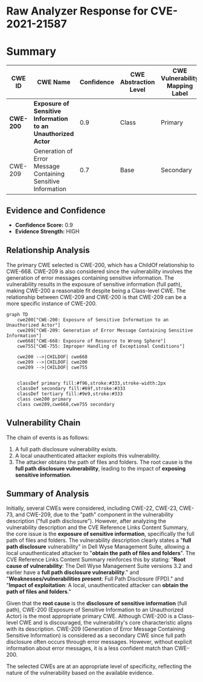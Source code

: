 # Raw Analyzer Response for CVE-2021-21587

# Summary
| CWE ID | CWE Name | Confidence | CWE Abstraction Level | CWE Vulnerability Mapping Label | CWE-Vulnerability Mapping Notes |
|---|---|---|---|---|---|
| **CWE-200** | **Exposure of Sensitive Information to an Unauthorized Actor** | 0.9 | Class | Primary | Discouraged |
| CWE-209 | Generation of Error Message Containing Sensitive Information | 0.7 | Base | Secondary | Allowed |

## Evidence and Confidence

*   **Confidence Score:** 0.9
*   **Evidence Strength:** HIGH

## Relationship Analysis
The primary CWE selected is CWE-200, which has a ChildOf relationship to CWE-668. CWE-209 is also considered since the vulnerability involves the generation of error messages containing sensitive information. The vulnerability results in the exposure of sensitive information (full path), making CWE-200 a reasonable fit despite being a Class-level CWE. The relationship between CWE-209 and CWE-200 is that CWE-209 can be a more specific instance of CWE-200.

```mermaid
graph TD
    cwe200["CWE-200: Exposure of Sensitive Information to an Unauthorized Actor"]
    cwe209["CWE-209: Generation of Error Message Containing Sensitive Information"]
    cwe668["CWE-668: Exposure of Resource to Wrong Sphere"]
    cwe755["CWE-755: Improper Handling of Exceptional Conditions"]

    cwe200 -->|CHILDOF| cwe668
    cwe209 -->|CHILDOF| cwe200
    cwe209 -->|CHILDOF| cwe755
    

    classDef primary fill:#f96,stroke:#333,stroke-width:2px
    classDef secondary fill:#69f,stroke:#333
    classDef tertiary fill:#9e9,stroke:#333
    class cwe200 primary
    class cwe209,cwe668,cwe755 secondary
```

## Vulnerability Chain
The chain of events is as follows:
1.  A full path disclosure vulnerability exists.
2.  A local unauthenticated attacker exploits this vulnerability.
3.  The attacker obtains the path of files and folders.
The root cause is the **full path disclosure vulnerability**, leading to the impact of **exposing sensitive information**.

## Summary of Analysis
Initially, several CWEs were considered, including CWE-22, CWE-23, CWE-73, and CWE-209, due to the "path" component in the vulnerability description ("full path disclosure"). However, after analyzing the vulnerability description and the CVE Reference Links Content Summary, the core issue is the **exposure of sensitive information**, specifically the full path of files and folders.
The vulnerability description clearly states a "**full path disclosure** vulnerability" in Dell Wyse Management Suite, allowing a local unauthenticated attacker to "**obtain the path of files and folders**".
The CVE Reference Links Content Summary reinforces this by stating: "**Root cause of vulnerability**: The Dell Wyse Management Suite versions 3.2 and earlier have a **full path disclosure vulnerability**." and "**Weaknesses/vulnerabilities present**: Full Path Disclosure (FPD)." and "**Impact of exploitation**: A local, unauthenticated attacker can **obtain the path of files and folders**."

Given that the **root cause** is the **disclosure of sensitive information** (full path), CWE-200 (Exposure of Sensitive Information to an Unauthorized Actor) is the most appropriate primary CWE. Although CWE-200 is a Class-level CWE and is discouraged, the vulnerability's core characteristic aligns with its description.
CWE-209 (Generation of Error Message Containing Sensitive Information) is considered as a secondary CWE since full path disclosure often occurs through error messages. However, without explicit information about error messages, it is a less confident match than CWE-200.

The selected CWEs are at an appropriate level of specificity, reflecting the nature of the vulnerability based on the available evidence.